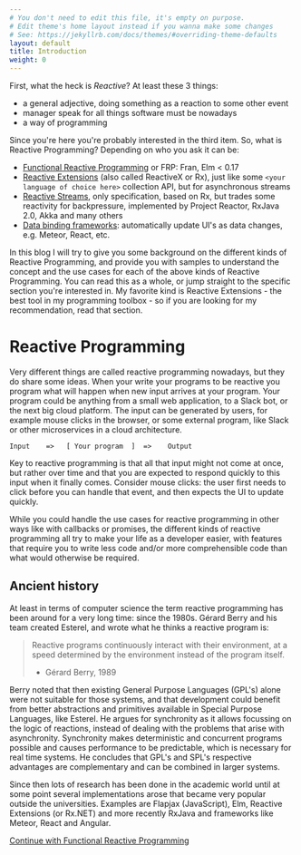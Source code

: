 ```yaml
---
# You don't need to edit this file, it's empty on purpose.
# Edit theme's home layout instead if you wanna make some changes
# See: https://jekyllrb.com/docs/themes/#overriding-theme-defaults
layout: default
title: Introduction
weight: 0
---
```


First, what the heck is _Reactive_? At least these 3 things:

- a general adjective, doing something as a reaction to some other event
- manager speak for all things software must be nowadays
- a way of programming

Since you're here you're probably interested in the third item. So, what is Reactive Programming? Depending on who you ask it can be:

- [Functional Reactive Programming](frp.html) or FRP: Fran, Elm < 0.17
- [Reactive Extensions](rx.html) (also called ReactiveX or Rx), just like some `<your language of choice here>` collection API, but for asynchronous streams
- [Reactive Streams](rs.html), only specification, based on Rx, but trades some reactivity for backpressure, implemented by Project Reactor, RxJava 2.0, Akka and many others
- [Data binding frameworks](binding.html): automatically update UI's as data changes, e.g. Meteor, React, etc.

In this blog I will try to give you some background on the different kinds of Reactive Programming, and provide you with samples to understand the concept and the use cases for each of the above kinds of Reactive Programming. You can read this as a whole, or jump straight to the specific section you're interested in. My favorite kind is Reactive Extensions - the best tool in my programming toolbox - so if you are looking for my recommendation, read that section.

# Reactive Programming

Very different things are called reactive programming nowadays, but they do share some ideas. When your write your programs to be reactive you program what will happen when new input arrives at your program. Your program could be anything from a small web application, to a Slack bot, or the next big cloud platform. The input can be generated by users, for example mouse clicks in the browser, or some external program, like Slack or other microservices in a cloud architecture.

```Input    =>   [ Your program  ]  =>    Output```

Key to reactive programming is that all that input might not come at once, but rather over time and that you are expected to respond quickly to this input when it finally comes. Consider mouse clicks: the user first needs to click before you can handle that event, and then expects the UI to update quickly.

While you could handle the use cases for reactive programming in other ways like with callbacks or promises, the different kinds of reactive programming all try to make your life as a developer easier, with features that require you to write less code and/or more comprehensible code than what would otherwise be required.

## Ancient history
At least in terms of computer science the term reactive programming has been around for a very long time: since the 1980s. Gérard Berry and his team created Esterel, and wrote what he thinks a reactive program is:

> Reactive programs continuously interact with their environment, at a speed determined by the environment instead of the program itself. 
> - Gérard Berry, 1989

Berry noted that then existing General Purpose Languages (GPL's) alone were not suitable for those systems, and that development could benefit from better abstractions and primitives available in Special Purpose Languages, like Esterel. He argues for synchronity as it allows focussing on the logic of reactions, instead of dealing with the problems that arise with asynchronity. Synchronity makes deterministic and concurrent programs possible and causes performance to be predictable, which is necessary for real time systems. He concludes that GPL's and SPL's respective advantages are complementary and can be combined in larger systems.

Since then lots of research has been done in the academic world until at some point several implementations arose that became very popular outside the universities. Examples are Flapjax (JavaScript), Elm, Reactive Extensions (or Rx.NET) and more recently RxJava and frameworks like Meteor, React and Angular.

[Continue with Functional Reactive Programming](frp.html)